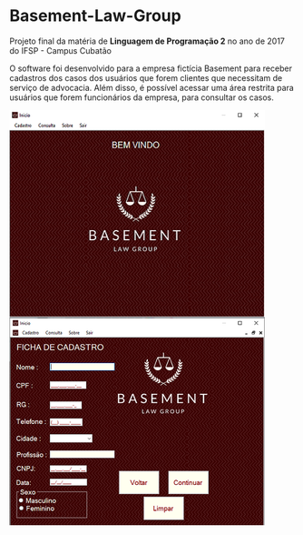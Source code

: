 # Basement-Law-Group
Projeto final da matéria de **Linguagem de Programação 2** no ano de 2017 do IFSP - Campus Cubatão

O software foi desenvolvido para a empresa fictícia Basement para receber cadastros dos casos dos usuários que forem clientes que necessitam de serviço de advocacia. Além disso, é possível acessar uma área restrita para usuários que forem funcionários da empresa, para consultar os casos.
  
<img src="Screenshots/Inicio.png" align= "left">
<img src="Screenshots/ficha%20de%20cadastro.png" align= "center">


